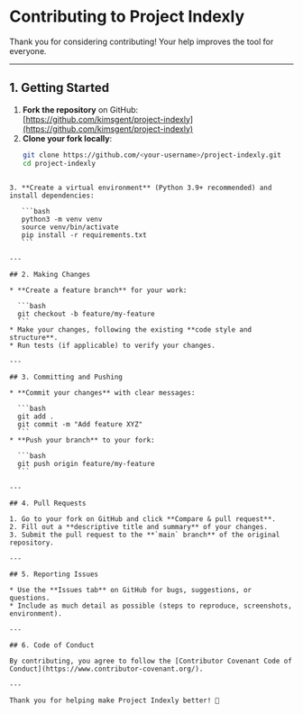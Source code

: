 # Contributing to Project Indexly

Thank you for considering contributing! Your help improves the tool for everyone.

---

## 1. Getting Started

1. **Fork the repository** on GitHub:  
   [https://github.com/kimsgent/project-indexly](https://github.com/kimsgent/project-indexly)
2. **Clone your fork locally**:  
   ```bash
   git clone https://github.com/<your-username>/project-indexly.git
   cd project-indexly
````

3. **Create a virtual environment** (Python 3.9+ recommended) and install dependencies:

   ```bash
   python3 -m venv venv
   source venv/bin/activate
   pip install -r requirements.txt
   ```

---

## 2. Making Changes

* **Create a feature branch** for your work:

  ```bash
  git checkout -b feature/my-feature
  ```
* Make your changes, following the existing **code style and structure**.
* Run tests (if applicable) to verify your changes.

---

## 3. Committing and Pushing

* **Commit your changes** with clear messages:

  ```bash
  git add .
  git commit -m "Add feature XYZ"
  ```
* **Push your branch** to your fork:

  ```bash
  git push origin feature/my-feature
  ```

---

## 4. Pull Requests

1. Go to your fork on GitHub and click **Compare & pull request**.
2. Fill out a **descriptive title and summary** of your changes.
3. Submit the pull request to the **`main` branch** of the original repository.

---

## 5. Reporting Issues

* Use the **Issues tab** on GitHub for bugs, suggestions, or questions.
* Include as much detail as possible (steps to reproduce, screenshots, environment).

---

## 6. Code of Conduct

By contributing, you agree to follow the [Contributor Covenant Code of Conduct](https://www.contributor-covenant.org/).

---

Thank you for helping make Project Indexly better! 🚀

````
